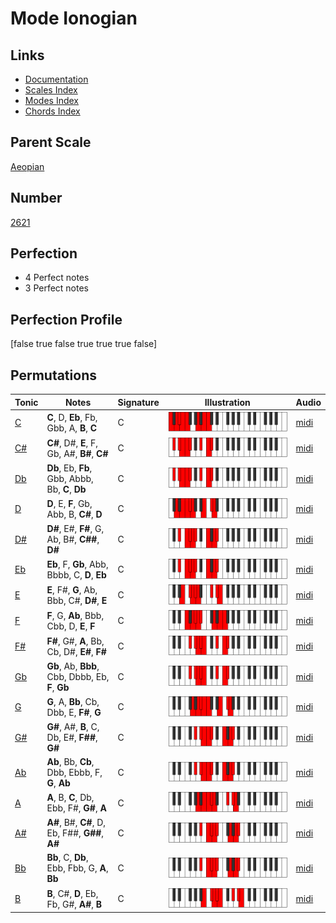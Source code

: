 # Mode Ionogian

## Links

- [Documentation](index.md)
- [Scales Index](Scales.md)
- [Modes Index](Modes.md)
- [Chords Index](Chords.md)

## Parent Scale

[Aeopian](ScaleAeopian.md)

## Number

[2621](https://ianring.com/musictheory/scales/2621)

## Perfection

- 4 Perfect notes
- 3 Perfect notes

## Perfection Profile

[false true false true true true false]

## Permutations

| Tonic | Notes | Signature | Illustration | Audio |
|-------|-------|-----------|--------------|-------|
| [C](ModeCNaturalIonogian.md) | **C**, D, **Eb**, Fb, Gbb, A, **B**, **C** | C | ![CNaturalIonogian](ModeCNaturalIonogian.png) | [midi](https://github.com/edipermadi/music/blob/main/docs/ModeCNaturalIonogian.mid?raw=true) |
| [C#](ModeCSharpIonogian.md) | **C#**, D#, **E**, F, Gb, A#, **B#**, **C#** | C | ![CSharpIonogian](ModeCSharpIonogian.png) | [midi](https://github.com/edipermadi/music/blob/main/docs/ModeCSharpIonogian.mid?raw=true) |
| [Db](ModeDFlatIonogian.md) | **Db**, Eb, **Fb**, Gbb, Abbb, Bb, **C**, **Db** | C | ![DFlatIonogian](ModeDFlatIonogian.png) | [midi](https://github.com/edipermadi/music/blob/main/docs/ModeDFlatIonogian.mid?raw=true) |
| [D](ModeDNaturalIonogian.md) | **D**, E, **F**, Gb, Abb, B, **C#**, **D** | C | ![DNaturalIonogian](ModeDNaturalIonogian.png) | [midi](https://github.com/edipermadi/music/blob/main/docs/ModeDNaturalIonogian.mid?raw=true) |
| [D#](ModeDSharpIonogian.md) | **D#**, E#, **F#**, G, Ab, B#, **C##**, **D#** | C | ![DSharpIonogian](ModeDSharpIonogian.png) | [midi](https://github.com/edipermadi/music/blob/main/docs/ModeDSharpIonogian.mid?raw=true) |
| [Eb](ModeEFlatIonogian.md) | **Eb**, F, **Gb**, Abb, Bbbb, C, **D**, **Eb** | C | ![EFlatIonogian](ModeEFlatIonogian.png) | [midi](https://github.com/edipermadi/music/blob/main/docs/ModeEFlatIonogian.mid?raw=true) |
| [E](ModeENaturalIonogian.md) | **E**, F#, **G**, Ab, Bbb, C#, **D#**, **E** | C | ![ENaturalIonogian](ModeENaturalIonogian.png) | [midi](https://github.com/edipermadi/music/blob/main/docs/ModeENaturalIonogian.mid?raw=true) |
| [F](ModeFNaturalIonogian.md) | **F**, G, **Ab**, Bbb, Cbb, D, **E**, **F** | C | ![FNaturalIonogian](ModeFNaturalIonogian.png) | [midi](https://github.com/edipermadi/music/blob/main/docs/ModeFNaturalIonogian.mid?raw=true) |
| [F#](ModeFSharpIonogian.md) | **F#**, G#, **A**, Bb, Cb, D#, **E#**, **F#** | C | ![FSharpIonogian](ModeFSharpIonogian.png) | [midi](https://github.com/edipermadi/music/blob/main/docs/ModeFSharpIonogian.mid?raw=true) |
| [Gb](ModeGFlatIonogian.md) | **Gb**, Ab, **Bbb**, Cbb, Dbbb, Eb, **F**, **Gb** | C | ![GFlatIonogian](ModeGFlatIonogian.png) | [midi](https://github.com/edipermadi/music/blob/main/docs/ModeGFlatIonogian.mid?raw=true) |
| [G](ModeGNaturalIonogian.md) | **G**, A, **Bb**, Cb, Dbb, E, **F#**, **G** | C | ![GNaturalIonogian](ModeGNaturalIonogian.png) | [midi](https://github.com/edipermadi/music/blob/main/docs/ModeGNaturalIonogian.mid?raw=true) |
| [G#](ModeGSharpIonogian.md) | **G#**, A#, **B**, C, Db, E#, **F##**, **G#** | C | ![GSharpIonogian](ModeGSharpIonogian.png) | [midi](https://github.com/edipermadi/music/blob/main/docs/ModeGSharpIonogian.mid?raw=true) |
| [Ab](ModeAFlatIonogian.md) | **Ab**, Bb, **Cb**, Dbb, Ebbb, F, **G**, **Ab** | C | ![AFlatIonogian](ModeAFlatIonogian.png) | [midi](https://github.com/edipermadi/music/blob/main/docs/ModeAFlatIonogian.mid?raw=true) |
| [A](ModeANaturalIonogian.md) | **A**, B, **C**, Db, Ebb, F#, **G#**, **A** | C | ![ANaturalIonogian](ModeANaturalIonogian.png) | [midi](https://github.com/edipermadi/music/blob/main/docs/ModeANaturalIonogian.mid?raw=true) |
| [A#](ModeASharpIonogian.md) | **A#**, B#, **C#**, D, Eb, F##, **G##**, **A#** | C | ![ASharpIonogian](ModeASharpIonogian.png) | [midi](https://github.com/edipermadi/music/blob/main/docs/ModeASharpIonogian.mid?raw=true) |
| [Bb](ModeBFlatIonogian.md) | **Bb**, C, **Db**, Ebb, Fbb, G, **A**, **Bb** | C | ![BFlatIonogian](ModeBFlatIonogian.png) | [midi](https://github.com/edipermadi/music/blob/main/docs/ModeBFlatIonogian.mid?raw=true) |
| [B](ModeBNaturalIonogian.md) | **B**, C#, **D**, Eb, Fb, G#, **A#**, **B** | C | ![BNaturalIonogian](ModeBNaturalIonogian.png) | [midi](https://github.com/edipermadi/music/blob/main/docs/ModeBNaturalIonogian.mid?raw=true) |
